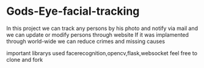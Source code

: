 # Gods-Eye-facial-tracking

In this project we can track any persons by his photo and notify via mail and we can update or modify persons through website 
If it was implamented through world-wide we can reduce crimes and missing causes

important librarys used facerecognition,opencv,flask,websocket
feel free to clone and fork
